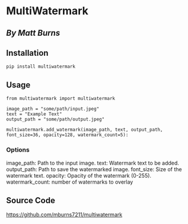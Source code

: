 # MultiWatermark
## *By Matt Burns*

## Installation
```pip install multiwatermark```

## Usage
```
from multiwatermark import multiwatermark

image_path = "some/path/input.jpeg"
text = "Example Text"
output_path = "some/path/output.jpeg"

multiwatermark.add_watermark(image_path, text, output_path, font_size=36, opacity=128, watermark_count=5):
```

### Options
image_path: Path to the input image.
text: Watermark text to be added.
output_path: Path to save the watermarked image.
font_size: Size of the watermark text.
opacity: Opacity of the watermark (0-255).
watermark_count: number of watermarks to overlay

## Source Code
https://github.com/mburns7211/multiwatermark
